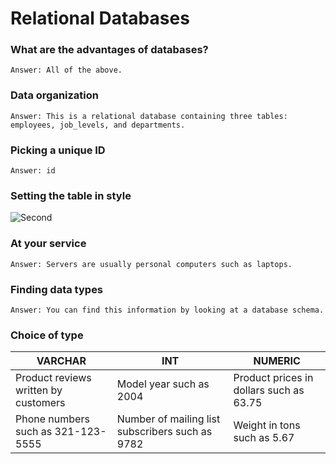 ﻿
# Relational Databases

### What are the advantages of databases?

```
Answer: All of the above.
```

### Data organization

```
Answer: This is a relational database containing three tables: employees, job_levels, and departments.
```

### Picking a unique ID

```
Answer: id
```

### Setting the table in style

![Second ](https://assets.datacamp.com/production/repositories/6051/datasets/6786aee3004fc91c2aca9a59c83c41cd4bca074f/customers_small_v3.png )

### At your service

```
Answer: Servers are usually personal computers such as laptops.
```

### Finding data types

```
Answer: You can find this information by looking at a database schema.
```

### Choice of type

|               VARCHAR               |                       INT                        |                NUMERIC                   |
| ------------------------------------| ------------------------------------------------ |----------------------------------------- |
|Product reviews written by customers | Model year such as 2004                          |  Product prices in dollars such as 63.75 |
|Phone numbers such as 321-123-5555   | Number of mailing list subscribers such as 9782  |  Weight in tons such as 5.67             |



